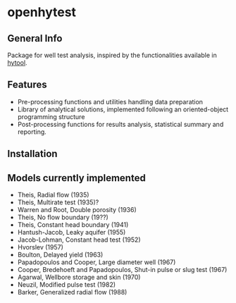 # openhytest
## General Info
Package for well test analysis, inspired by the functionalities available in [hytool](https://github.com/UniNE-CHYN/hytool).

## Features
- Pre-processing functions and utilities handling data preparation
- Library of analytical solutions, implemented following an oriented-object programming structure
- Post-processing functions for results analysis, statistical summary and reporting.

## Installation

## Models currently implemented
- Theis, Radial flow (1935)
- Theis, Multirate test (1935)?
- Warren and Root, Double porosity (1936)
- Theis, No flow boundary (19??)
- Theis, Constant head boundary (1941)
- Hantush-Jacob, Leaky aquifer (1955)
- Jacob-Lohman, Constant head test (1952)
- Hvorslev (1957)
- Boulton, Delayed yield (1963)
- Papadopoulos and Cooper, Large diameter well (1967)
- Cooper, Bredehoeft and Papadopoulos, Shut-in pulse or slug test (1967) 
- Agarwal, Wellbore storage and skin (1970)
- Neuzil, Modified pulse test (1982)
- Barker, Generalized radial flow (1988)
